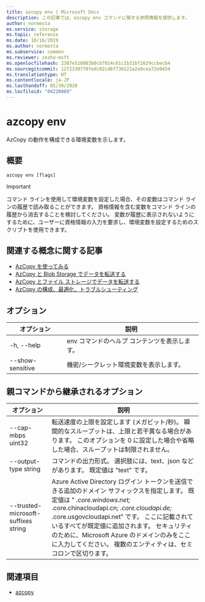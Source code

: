 ```yaml
---
title: azcopy env | Microsoft Docs
description: この記事では、azcopy env コマンドに関する参照情報を提供します。
author: normesta
ms.service: storage
ms.topic: reference
ms.date: 10/16/2019
ms.author: normesta
ms.subservice: common
ms.reviewer: zezha-msft
ms.openlocfilehash: 2307e510883b0cb7024c61c1b31bf2629ccbecb4
ms.sourcegitcommit: 12f23307f8fedc02cd6f736121a2a9cea72e9454
ms.translationtype: HT
ms.contentlocale: ja-JP
ms.lasthandoff: 05/30/2020
ms.locfileid: "84220089"
---
```

# <a name="azcopy-env"></a>azcopy env

AzCopy の動作を構成できる環境変数を示します。

## <a name="synopsis"></a>概要

```azcopy
azcopy env [flags]
```

> [!IMPORTANT]
> コマンド ラインを使用して環境変数を設定した場合、その変数はコマンド ラインの履歴で読み取ることができます。 資格情報を含む変数をコマンド ラインの履歴から消去することを検討してください。 変数が履歴に表示されないようにするために、ユーザーに資格情報の入力を要求し、環境変数を設定するためのスクリプトを使用できます。

## <a name="related-conceptual-articles"></a>関連する概念に関する記事

- [AzCopy を使ってみる](storage-use-azcopy-v10.md)
- [AzCopy と Blob Storage でデータを転送する](storage-use-azcopy-blobs.md)
- [AzCopy とファイル ストレージでデータを転送する](storage-use-azcopy-files.md)
- [AzCopy の構成、最適化、トラブルシューティング](storage-use-azcopy-configure.md)

## <a name="options"></a>オプション

|オプション|説明|
|--|--|
|-h, --help|env コマンドのヘルプ コンテンツを表示します。 |
|--show-sensitive|機密/シークレット環境変数を表示します。|

## <a name="options-inherited-from-parent-commands"></a>親コマンドから継承されるオプション

|オプション|説明|
|---|---|
|--cap-mbps uint32|転送速度の上限を設定します (メガビット/秒)。 瞬間的なスループットは、上限と若干異なる場合があります。 このオプションを 0 に設定した場合や省略した場合、スループットは制限されません。|
|--output-type string|コマンドの出力形式。 選択肢には、text、json などがあります。 既定値は "text" です。|
|--trusted-microsoft-suffixes string  | Azure Active Directory ログイン トークンを送信できる追加のドメイン サフィックスを指定します。  既定値は " *.core.windows.net;* .core.chinacloudapi.cn; *.core.cloudapi.de;* .core.usgovcloudapi.net" です。 ここに記載されているすべてが既定値に追加されます。 セキュリティのために、Microsoft Azure のドメインのみをここに入力してください。 複数のエンティティは、セミコロンで区切ります。|

## <a name="see-also"></a>関連項目

- [azcopy](storage-ref-azcopy.md)
